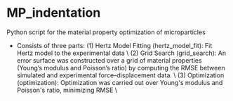 # MP_indentation
Python script for the material property optimization of microparticles


- Consists of three parts:
    (1) Hertz Model Fitting (hertz_model_fit): Fit Hertz model to the experimental data \\
    (2) Grid Search (grid_search): An error surface was constructed over a grid of material properties (Young’s modulus and Poisson’s ratio) by computing the RMSE between simulated and experimental force–displacement data. \\
    (3) Optimization (optimization): Optimization was carried out over Young's modulus and Poisson's ratio, minimizing RMSE \\

